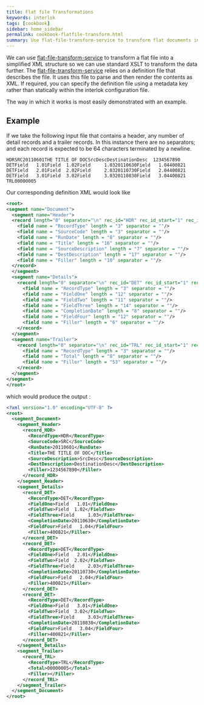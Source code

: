 ```yaml
---
title: Flat file Transformations
keywords: interlok
tags: [cookbook]
sidebar: home_sidebar
permalink: cookbook-flatfile-transform.html
summary: Use flat-file-transform-service to transform flat documents into XML.
---
```


We can use [flat-file-transform-service] to transform a flat file into a simplified XML structure so we can use standard XSLT to transform the data further. The [flat-file-transform-service] relies on a definition file that describes the file. It uses this file to parse and then render the contents as XML. If required, you can specify the definition file using a metadata key rather than statically within the interlok configuration file.

The way in which it works is most easily demonstrated with an example.

## Example ##

If we take the following input file that contains a header, any number of detail records and a trailer records. In this instance there are no separators; and each record is expected to be 64 characters terminated by a newline.

```
HDRSRC20110601THE TITLE OF DOCSrcDescDestinationDesc  1234567890
DETField   1.01Field  1.02Field     1.0320110630Field   1.04400821
DETField   2.01Field  2.02Field     2.0320110730Field   2.04400821
DETField   3.01Field  3.02Field     3.0320110830Field   3.04400821
TRL00000005
```

Our corresponding definition XML would look like

```xml
<root>
<segment name="Document">
  <segment name="Header">
  <record length="0" separator="\n" rec_id="HDR" rec_id_start="1" rec_id_len="3" field_sep="" repetitions="0">
    <field name = "RecordType" length = "3" separator = ""/>
    <field name = "SourceCode" length = "3" separator = ""/>
    <field name = "RunDate" length = "8" separator = ""/>
    <field name = "Title" length = "16" separator = ""/>
    <field name = "SourceDescription" length = "7" separator = ""/>
    <field name = "DestDescription" length = "17" separator = ""/>
    <field name = "Filler" length = "10" separator = ""/>
  </record>
  </segment>
  <segment name="Details">
    <record length="0" separator="\n" rec_id="DET" rec_id_start="1" rec_id_len="3" field_sep="" repetitions="0">
      <field name = "RecordType" length = "3" separator = ""/>
      <field name = "FieldOne" length = "12" separator = ""/>
      <field name = "FieldTwo" length = "11" separator = ""/>
      <field name = "FieldThree" length = "14" separator = ""/>
      <field name = "CompletionDate" length = "8" separator = ""/>
      <field name = "FieldFour" length = "12" separator = ""/>
      <field name = "Filler" length = "6" separator = ""/>
    </record>
  </segment>
  <segment name="Trailer">
    <record length="0" separator="\n" rec_id="TRL" rec_id_start="1" rec_id_len="3" field_sep="" repetitions="0">
      <field name = "RecordType" length = "3" separator = ""/>
      <field name = "Total" length = "8" separator = ""/>
      <field name = "Filler" length = "53" separator = ""/>
    </record>
  </segment>
</segment>
</root>
```

which would produce the output :

```xml
<?xml version="1.0" encoding="UTF-8" ?>
<root>
  <segment_Document>
    <segment_Header>
      <record_HDR>
        <RecordType>HDR</RecordType>
        <SourceCode>SRC</SourceCode>
        <RunDate>20110601</RunDate>
        <Title>THE TITLE OF DOC</Title>
        <SourceDescription>SrcDesc</SourceDescription>
        <DestDescription>DestinationDesc</DestDescription>
        <Filler>1234567890</Filler>
      </record_HDR>
    </segment_Header>
    <segment_Details>
      <record_DET>
        <RecordType>DET</RecordType>
        <FieldOne>Field   1.01</FieldOne>
        <FieldTwo>Field  1.02</FieldTwo>
        <FieldThree>Field     1.03</FieldThree>
        <CompletionDate>20110630</CompletionDate>
        <FieldFour>Field   1.04</FieldFour>
        <Filler>400821</Filler>
      </record_DET>
      <record_DET>
        <RecordType>DET</RecordType>
        <FieldOne>Field   2.01</FieldOne>
        <FieldTwo>Field  2.02</FieldTwo>
        <FieldThree>Field     2.03</FieldThree>
        <CompletionDate>20110730</CompletionDate>
        <FieldFour>Field   2.04</FieldFour>
        <Filler>400821</Filler>
      </record_DET>
      <record_DET>
        <RecordType>DET</RecordType>
        <FieldOne>Field   3.01</FieldOne>
        <FieldTwo>Field  3.02</FieldTwo>
        <FieldThree>Field     3.03</FieldThree>
        <CompletionDate>20110830</CompletionDate>
        <FieldFour>Field   3.04</FieldFour>
        <Filler>400821</Filler>
      </record_DET>
    </segment_Details>
    <segment_Trailer>
      <record_TRL>
        <RecordType>TRL</RecordType>
        <Total>00000005</Total>
        <Filler></Filler>
      </record_TRL>
    </segment_Trailer>
  </segment_Document>
</root>
```



[flat-file-transform-service]: https://nexus.adaptris.net/nexus/content/sites/javadocs/com/adaptris/interlok-core/3.8-SNAPSHOT/com/adaptris/core/transform/FfTransformService.html

